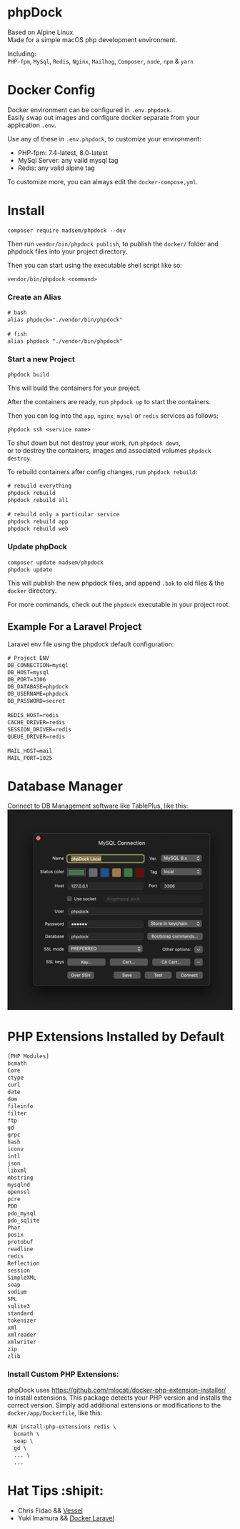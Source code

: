# phpDock

Based on Alpine Linux.  
Made for a simple macOS php development environment.  

Including:  
`PHP-fpm`, `MySql`, `Redis`, `Nginx`, `Mailhog`, `Composer`, `node`, `npm` & `yarn`


# Docker Config

Docker environment can be configured in `.env.phpdock`.  
Easily swap out images and configure docker separate from your application `.env`.

Use any of these in `.env.phpdock`, to customize your environment:
- PHP-fpm: 7.4-latest, 8.0-latest
- MySql Server: any valid mysql tag
- Redis: any valid alpine tag

To customize more, you can always edit the `docker-compose,yml`.

# Install
```shell
composer require madsem/phpdock --dev
```
Then run `vendor/bin/phpdock publish`, to publish the `docker/` folder and phpdock files into your project directory.

Then you can start using the executable shell script like so:
```
vendor/bin/phpdock <command>
```

### Create an Alias
```shell
# bash
alias phpdock="./vendor/bin/phpdock"
 
# fish
alias phpdock "./vendor/bin/phpdock"
 ```

 ### Start a new Project
 ```shell
 phpdock build
 ```
 This will build the containers for your project.

 After the containers are ready, run `phpdock up` to start the containers.

 Then you can log into the `app`, `nginx`, `mysql` or `redis` services as follows:
 ```shell
 phpdock ssh <service name>
 ```

To shut down but not destroy your work, run `phpdock down`,  
or to destroy the containers, images and associated volumes `phpdock destroy`.

To rebuild containers after config changes, run `phpdock rebuild`:
```shell
# rebuild everything
phpdock rebuild
phpdock rebuild all

# rebuild only a particular service
phpdock rebuild app
phpdock rebuild web
```

### Update phpDock
```shell
composer update madsem/phpdock
phpdock update
```
This will publish the new phpdock files, and append `.bak` to old files & the `docker` directory.

For more commands, check out the `phpdock` executable in your project root.

## Example For a Laravel Project
Laravel env file using the phpdock default configuration:
```env
# Project ENV
DB_CONNECTION=mysql
DB_HOST=mysql
DB_PORT=3306
DB_DATABASE=phpdock
DB_USERNAME=phpdock
DB_PASSWORD=secret

REDIS_HOST=redis
CACHE_DRIVER=redis
SESSION_DRIVER=redis
QUEUE_DRIVER=redis

MAIL_HOST=mail
MAIL_PORT=1025
```


# Database Manager
Connect to DB Management software like TablePlus, like this:  
![table plus config](/docs/tableplus.png)


# PHP Extensions Installed by Default
```shell
[PHP Modules]
bcmath
Core
ctype
curl
date
dom
fileinfo
filter
ftp
gd
grpc
hash
iconv
intl
json
libxml
mbstring
mysqlnd
openssl
pcre
PDO
pdo_mysql
pdo_sqlite
Phar
posix
protobuf
readline
redis
Reflection
session
SimpleXML
soap
sodium
SPL
sqlite3
standard
tokenizer
xml
xmlreader
xmlwriter
zip
zlib
```

### Install Custom PHP Extensions:
phpDock uses https://github.com/mlocati/docker-php-extension-installer/ to install extensions.
This package detects your PHP version and installs the correct version.
Simply add additional extensions or modifications to the `docker/app/Dockerfile`, like this:
```shell
RUN install-php-extensions redis \
  bcmath \
  soap \
  gd \
  ... \
  ...
```


# Hat Tips :shipit:	
- Chris Fidao && [Vessel](https://github.com/shipping-docker/vessel)
- Yuki Imamura && [Docker Laravel](https://github.com/ucan-lab/docker-laravel)